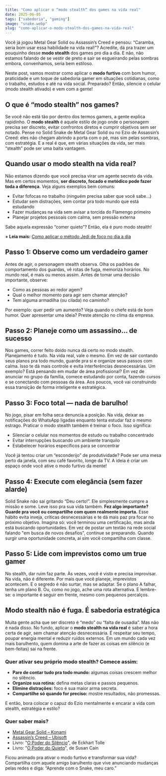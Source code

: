 ```yaml
---
title: "Como aplicar o “modo stealth” dos games na vida real"
date: 2025-06-05
tags: ["sabedoria", "gaming"]
image: "snake.webp"
slug: "como-aplicar-o-modo-stealth-dos-games-na-vida-real"
---
```


Você já jogou Metal Gear Solid ou Assassin’s Creed e pensou: “Caramba, seria bom usar essa habilidade na vida real!”? Acredite, dá pra trazer um pouquinho desse **modo stealth** dos games pro dia a dia. E não, não estamos falando de se vestir de preto e sair se esgueirando pelas sombras embora, convenhamos, seria bem estiloso. 

Neste post, vamos mostrar como aplicar o **modo furtivo** com bom humor, praticidade e um toque de sabedoria gamer em situações cotidianas, como o trabalho, estudos e até na vida social. Preparado? Então, silencie o celular (modo stealth ativado) e vem com a gente!

## O que é “modo stealth” nos games?

Se você não está tão por dentro dos termos gamers, a gente explica rapidinho. O **modo stealth** é aquele estilo de jogo onde o personagem precisa ser discreto, evitar confrontos diretos e cumprir objetivos sem ser notado. Pense no Solid Snake de Metal Gear Solid ou no Ezio de Assassin’s Creed: eles não chegam abrindo a porta com o pé, mas sim pelas sombras, com estratégia. E a real é que, em várias situações da vida, ser mais “stealth” pode ser uma baita vantagem.

## Quando usar o modo stealth na vida real?

Não estamos dizendo que você precisa virar um agente secreto da vida. Mas em certos momentos, **ser discreto, focado e metódico pode fazer toda a diferença**. Veja alguns exemplos bem comuns:

*   Evitar fofocas no trabalho (ninguém precisa saber que você sabe...)
*   Estudar sem distrações, sem contar pra todo mundo que está estudando
*   Fazer mudanças na vida sem avisar a torcida do Flamengo primeiro
*   Planejar projetos pessoais com calma, sem pressão externa

Sabe aquela expressão “comer quieto”? Então, ela é puro modo stealth!

**+ Leia mais:** [Como aplicar o método Jedi de foco no dia a dia](https://nerdatico.com.br/como-aplicar-o-metodo-jedi-de-foco-no-dia-a-dia/)

## Passo 1: Observe como um verdadeiro gamer

Antes de agir, o personagem stealth observa. Olha os padrões de comportamento dos guardas, vê rotas de fuga, memoriza horários. No mundo real, é mais ou menos assim. Antes de tomar uma decisão importante, observe:

*   Como as pessoas ao redor agem?
*   Qual o melhor momento para agir sem chamar atenção?
*   Tem alguma armadilha (ou cilada) no caminho?

Por exemplo: quer pedir um aumento? Veja quando o chefe está de bom humor. Quer apresentar uma ideia? Preste atenção no clima da empresa.

## Passo 2: Planeje como um assassino... de sucesso

Nos games, correr feito doido nunca dá certo no modo stealth. Planejamento é tudo. Na vida real, vale o mesmo. Em vez de sair contando seus planos pra todo mundo, guarde pra si e organize seus passos com calma. Isso te dá mais controle e evita interferências desnecessárias. Um exemplo? Está pensando em mudar de área profissional? Em vez de anunciar no grupo da família, comece estudando por conta, fazendo cursos e se conectando com pessoas da área. Aos poucos, você vai construindo essa transição de forma inteligente e estratégica.

## Passo 3: Foco total — nada de barulho!

No jogo, pisar em folha seca denuncia a posição. Na vida, deixar as notificações do WhatsApp ligadas enquanto tenta estudar faz o mesmo estrago. Praticar o modo stealth também é treinar o foco. Isso significa:

*   Silenciar o celular nos momentos de estudo ou trabalho concentrado
*   Evitar interrupções buscando um ambiente tranquilo
*   Estabelecer horários específicos para se concentrar

Você já tentou criar um “esconderijo” de produtividade? Pode ser uma mesa perto da janela, com seu café favorito, longe da TV. A ideia é criar um espaço onde você ative o modo furtivo da mente!

## Passo 4: Execute com elegância (sem fazer alarde)

Solid Snake não sai gritando “Deu certo!”. Ele simplesmente cumpre a missão e some. Leve isso pra sua vida também. **Fez algo importante? Guarde pra você ou compartilhe com quem realmente importa.** Esse hábito evita inveja, críticas desnecessárias e te dá mais paz pra focar no próximo objetivo. Imagina só: você terminou uma certificação, mas ainda está buscando oportunidades. Em vez de postar um textão na rede social falando "em busca de novos desafios", continue se preparando. Quando surgir uma oportunidade concreta, aí sim você compartilha com classe.

## Passo 5: Lide com imprevistos como um true gamer

No stealth, dar ruim faz parte. Às vezes, você é visto e precisa improvisar. Na vida, não é diferente. Por mais que você planeje, imprevistos acontecem. E o segredo é não surtar, mas se adaptar. Se o plano A falhar, tenha um plano B. Ou, como no jogo, ache uma rota alternativa. E lembre-se: o importante é seguir em frente, mesmo com pequenos percalços.

## Modo stealth não é fuga. É sabedoria estratégica

Muita gente acha que ser discreto é “medo” ou “falta de ousadia”. Mas não é nada disso. No fundo, aplicar o **modo stealth na vida real** é saber a hora certa de agir, sem chamar atenção desnecessária. É respeitar seu tempo, poupar energia mental e reduzir ruídos externos. Em um mundo cada vez mais barulhento, quem domina a arte de fazer as coisas em silêncio (e bem-feitas) sai na frente.

### Quer ativar seu próprio modo stealth? Comece assim:

*   **Pare de contar tudo pra todo mundo:** algumas coisas crescem melhor no silêncio.
*   **Organize sua rotina:** defina metas claras e passos pequenos.
*   **Elimine distrações:** foco é sua maior arma secreta.
*   **Compartilhe só quando for preciso:** mostre resultados, não promessas.

E então, bora colocar o capuz do Ezio mentalmente e encarar a vida com stealth, estratégia e estilo?

### Quer saber mais?

*   [Metal Gear Solid – Konami](https://www.konami.com/games/metalgear/)
*   [Assassin’s Creed – Ubisoft](https://www.ubisoft.com/pt-br/game/assassins-creed)
*   Livro: "[O Poder do Silêncio](https://amzn.to/43wdXf3)", de Eckhart Tolle
*   Livro: "[O Poder do Quieto](https://amzn.to/4ky9LCk)", de Susan Cain

Ficou animado pra ativar o modo furtivo e transformar sua vida? Compartilha com aquele amigo barulhento que vive anunciando mudanças pelas redes e diga: “Aprende com o Snake, meu caro.”